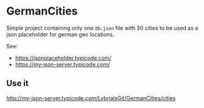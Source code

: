 # GermanCities

Simple project containing only one `db.json` file with 30 cities
to be used as a json placeholder for german geo locations.

See:

- https://jsonplaceholder.typicode.com/
- https://my-json-server.typicode.com/

## Use it

http://my-json-server.typicode.com/LybrialsGit/GermanCities/cities